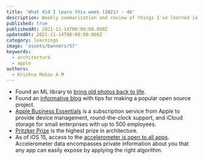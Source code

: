 ```yaml
---
title: 'What did I learn this week (2021) - 46'
description: Weekly summarization and review of things I've learned in the second week of November 2021 
published: true
publishedAt: 2021-11-14T00:00:00.000Z
updatedAt: 2021-11-14T00:00:00.000Z
category: learnings
image: 'assets/banners/57'
keywords: 
  - architecture
  - apple
authors:
  - Krishna Mohan A M
---
```


- Found an ML library to [bring old photos back to life](https://github.com/microsoft/Bringing-Old-Photos-Back-to-Life).
- Found an [informative blog](https://skerritt.blog/make-popular-open-source-projects/) with tips for making a popular open source project.
- [Apple Business Essentials](https://www.apple.com/business/essentials/) is a subscription service from Apple to provide device management, round-the-clock support, and iCloud storage for small enterprises with up to 500 employees.
- [Pritzker Prize](https://www.pritzkerprize.com/) is the highest prize in architecture.
- As of iOS 15, access to the [accelerometer is open to all apps](https://www.mysk.blog/2021/10/24/accelerometer-ios/). Accelerometer data encompasses private information about you that any app can easily expose by applying the right algorithm.


